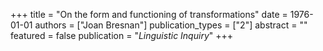 +++
title = "On the form and functioning of transformations"
date = 1976-01-01
authors = ["Joan Bresnan"]
publication_types = ["2"]
abstract = ""
featured = false
publication = "*Linguistic Inquiry*"
+++

